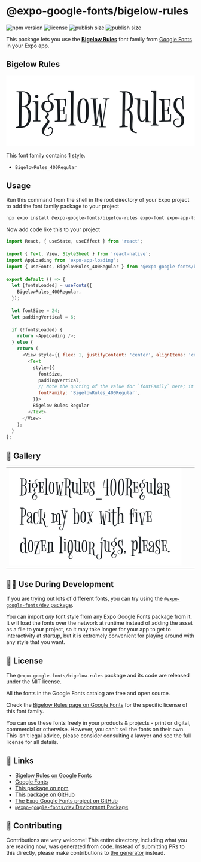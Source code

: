 # @expo-google-fonts/bigelow-rules

![npm version](https://flat.badgen.net/npm/v/@expo-google-fonts/bigelow-rules)
![license](https://flat.badgen.net/github/license/expo/google-fonts)
![publish size](https://flat.badgen.net/packagephobia/install/@expo-google-fonts/bigelow-rules)
![publish size](https://flat.badgen.net/packagephobia/publish/@expo-google-fonts/bigelow-rules)

This package lets you use the [**Bigelow Rules**](https://fonts.google.com/specimen/Bigelow+Rules) font family from [Google Fonts](https://fonts.google.com/) in your Expo app.

## Bigelow Rules

![Bigelow Rules](./font-family.png)

This font family contains [1 style](#-gallery).

- `BigelowRules_400Regular`

## Usage

Run this command from the shell in the root directory of your Expo project to add the font family package to your project
```sh
npx expo install @expo-google-fonts/bigelow-rules expo-font expo-app-loading
```

Now add code like this to your project
```js
import React, { useState, useEffect } from 'react';

import { Text, View, StyleSheet } from 'react-native';
import AppLoading from 'expo-app-loading';
import { useFonts, BigelowRules_400Regular } from '@expo-google-fonts/bigelow-rules';

export default () => {
  let [fontsLoaded] = useFonts({
    BigelowRules_400Regular,
  });

  let fontSize = 24;
  let paddingVertical = 6;

  if (!fontsLoaded) {
    return <AppLoading />;
  } else {
    return (
      <View style={{ flex: 1, justifyContent: 'center', alignItems: 'center' }}>
        <Text
          style={{
            fontSize,
            paddingVertical,
            // Note the quoting of the value for `fontFamily` here; it expects a string!
            fontFamily: 'BigelowRules_400Regular',
          }}>
          Bigelow Rules Regular
        </Text>
      </View>
    );
  }
};

```

## 🔡 Gallery


||||
|-|-|-|
|![BigelowRules_400Regular](./BigelowRules_400Regular.ttf.png)||||


## 👩‍💻 Use During Development

If you are trying out lots of different fonts, you can try using the [`@expo-google-fonts/dev` package](https://github.com/expo/google-fonts/tree/master/font-packages/dev#readme).

You can import *any* font style from any Expo Google Fonts package from it. It will load the fonts
over the network at runtime instead of adding the asset as a file to your project, so it may take longer
for your app to get to interactivity at startup, but it is extremely convenient
for playing around with any style that you want.

## 📖 License

The `@expo-google-fonts/bigelow-rules` package and its code are released under the MIT license.

All the fonts in the Google Fonts catalog are free and open source.

Check the [Bigelow Rules page on Google Fonts](https://fonts.google.com/specimen/Bigelow+Rules) for the specific license of this font family.

You can use these fonts freely in your products & projects - print or digital, commercial or otherwise. However, you can't sell the fonts on their own. This isn't legal advice, please consider consulting a lawyer and see the full license for all details.

## 🔗 Links

- [Bigelow Rules on Google Fonts](https://fonts.google.com/specimen/Bigelow+Rules)
- [Google Fonts](https://fonts.google.com/)
- [This package on npm](https://www.npmjs.com/package/@expo-google-fonts/bigelow-rules)
- [This package on GitHub](https://github.com/expo/google-fonts/tree/master/font-packages/bigelow-rules)
- [The Expo Google Fonts project on GitHub](https://github.com/expo/google-fonts)
- [`@expo-google-fonts/dev` Devlopment Package](https://github.com/expo/google-fonts/tree/master/font-packages/dev)

## 🤝 Contributing

Contributions are very welcome! This entire directory, including what you are reading now, was generated from code. Instead of submitting PRs to this directly, please make contributions to [the generator](https://github.com/expo/google-fonts/tree/master/packages/generator) instead.
